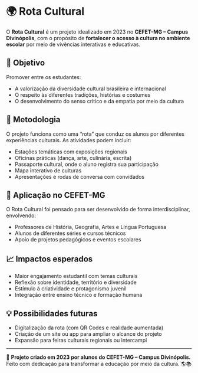 # 🌍 Rota Cultural

O **Rota Cultural** é um projeto idealizado em 2023 no **CEFET-MG – Campus Divinópolis**, com o propósito de **fortalecer o acesso à cultura no ambiente escolar** por meio de vivências interativas e educativas.

## 🎯 Objetivo

Promover entre os estudantes:

- A valorização da diversidade cultural brasileira e internacional
- O respeito às diferentes tradições, histórias e costumes
- O desenvolvimento do senso crítico e da empatia por meio da cultura

## 🧩 Metodologia

O projeto funciona como uma “rota” que conduz os alunos por diferentes experiências culturais. As atividades podem incluir:

- Estações temáticas com exposições regionais
- Oficinas práticas (dança, arte, culinária, escrita)
- Passaporte cultural, onde o aluno registra sua participação
- Mapa interativo de culturas
- Apresentações e rodas de conversa com convidados

## 🏫 Aplicação no CEFET-MG

O Rota Cultural foi pensado para ser desenvolvido de forma interdisciplinar, envolvendo:

- Professores de História, Geografia, Artes e Língua Portuguesa
- Alunos de diferentes séries e cursos técnicos
- Apoio de projetos pedagógicos e eventos escolares

## 📈 Impactos esperados

- Maior engajamento estudantil com temas culturais
- Reflexão sobre identidade, território e diversidade
- Estímulo à criatividade e protagonismo juvenil
- Integração entre ensino técnico e formação humana

## 💡 Possibilidades futuras

- Digitalização da rota (com QR Codes e realidade aumentada)
- Criação de um site ou app para ampliar o alcance do projeto
- Expansão para feiras culturais regionais ou intercampi

---

📝 **Projeto criado em 2023 por alunos do CEFET-MG – Campus Divinópolis.**  
Feito com dedicação para transformar a educação por meio da cultura. 🌎📚
